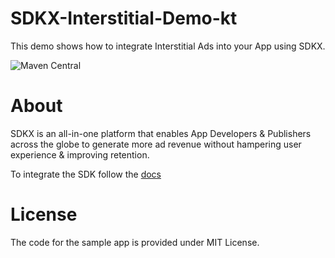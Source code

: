 # SDKX-Interstitial-Demo-kt
This demo shows how to integrate Interstitial Ads into your App using SDKX.

![Maven Central](https://maven-badges.herokuapp.com/maven-central/com.greedygame.sdkx/core/badge.svg)

# About
SDKX is an all-in-one platform that enables App Developers & Publishers across the globe to generate more ad revenue without hampering user experience & improving retention.

To integrate the SDK follow the [docs](https://console.greedygame.com/docs)

# License
The code for the sample app is provided under MIT License.
